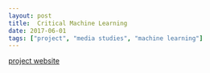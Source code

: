 ```yaml
---
layout: post
title:  Critical Machine Learning
date: 2017-06-01 
tags: ["project", "media studies", "machine learning"]
---
```


[project website](http://criticalml.net/)